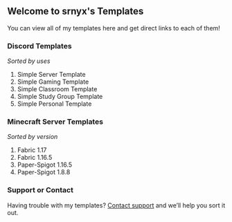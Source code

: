 ## Welcome to srnyx's Templates

You can view all of my templates here and get direct links to each of them!

### Discord Templates
_Sorted by uses_
1. Simple Server Template
2. Simple Gaming Template
3. Simple Classroom Template
4. Simple Study Group Template
5. Simple Personal Template

### Minecraft Server Templates
_Sorted by version_
1. Fabric 1.17
2. Fabric 1.16.5
3. Paper-Spigot 1.16.5
4. Paper-Spigot 1.8.8

### Support or Contact

Having trouble with my templates? [Contact support](https://srnyx.xyz/discord) and we’ll help you sort it out.
